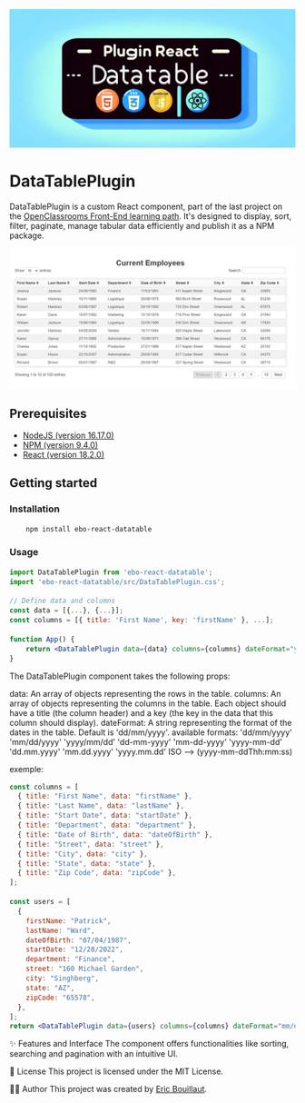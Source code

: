 ![Banner](https://github.com/EricBouillaut-Dev/plugin-react_datatable/blob/master/banner.jpg)

# DataTablePlugin

DataTablePlugin is a custom React component, part of the last project on the [OpenClassrooms Front-End learning path](https://openclassrooms.com/fr/paths/516-developpeur-dapplication-javascript-react).
It's designed to display, sort, filter, paginate, manage tabular data efficiently and publish it as a NPM package.

![Table screenshot](https://github.com/EricBouillaut-Dev/plugin-react_datatable/blob/master/screenshot.jpg)

## Prerequisites
- [NodeJS (version 16.17.0)](https://nodejs.org/en/)
- [NPM (version 9.4.0)](https://www.npmjs.com/)
- [React (version 18.2.0)](https://react.dev/)

## Getting started

### Installation
```bash
    npm install ebo-react-datatable
```
   
### Usage
```jsx
import DataTablePlugin from 'ebo-react-datatable';
import 'ebo-react-datatable/src/DataTablePlugin.css';

// Define data and columns
const data = [{...}, {...}];
const columns = [{ title: 'First Name', key: 'firstName' }, ...];

function App() {
    return <DataTablePlugin data={data} columns={columns} dateFormat="yyyy-mm-dd" />;
}
```

The DataTablePlugin component takes the following props:

data: An array of objects representing the rows in the table.
columns: An array of objects representing the columns in the table. Each object should have a title (the column header) and a key (the key in the data that this column should display).
dateFormat: A string representing the format of the dates in the table. Default is 'dd/mm/yyyy'.
  available formats:
    'dd/mm/yyyy'
    'mm/dd/yyyy'
    'yyyy/mm/dd'
    'dd-mm-yyyy'
    'mm-dd-yyyy'
    'yyyy-mm-dd'
    'dd.mm.yyyy'
    'mm.dd.yyyy'
    'yyyy.mm.dd'
    ISO --> (yyyy-mm-ddThh:mm:ss)

exemple:

```jsx
const columns = [
  { title: "First Name", data: "firstName" },
  { title: "Last Name", data: "lastName" },
  { title: "Start Date", data: "startDate" },
  { title: "Department", data: "department" },
  { title: "Date of Birth", data: "dateOfBirth" },
  { title: "Street", data: "street" },
  { title: "City", data: "city" },
  { title: "State", data: "state" },
  { title: "Zip Code", data: "zipCode" },
];

const users = [
  {
    firstName: "Patrick",
    lastName: "Ward",
    dateOfBirth: "07/04/1987",
    startDate: "12/28/2022",
    department: "Finance",
    street: "160 Michael Garden",
    city: "Singhberg",
    state: "AZ",
    zipCode: "65578",
  },
];
return <DataTablePlugin data={users} columns={columns} dateFormat="mm/dd/yyyy" />;
```

✨ Features and Interface
The component offers functionalities like sorting, searching and pagination with an intuitive UI.

📝 License
This project is licensed under the MIT License.

👨‍💻 Author
This project was created by [Eric Bouillaut](e.bouillaut@yahoo.fr).
